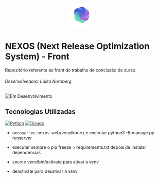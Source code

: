 <p align="center">
  <img src="venv/konrix/static/images/logo.png" alt="NEXOS Logo" width="80" height="80">
</p>

# NEXOS (Next Release Optimization System) - Front

Repositório referente ao front do trabalho de conclusão de curso.

###### Desenvolvedora: Luíza Nurnberg

![Em Desenvolvimento](https://img.shields.io/badge/Status-Em_Desenvolvimento-green)

## Tecnologias Utilizadas
[![Python](https://skillicons.dev/icons?i=python)](https://www.pyhton.com)
[![Django](https://skillicons.dev/icons?i=django)](https://www.django.com)



- acessar tcc-nexos-web/venv/konrix e executar python3 -B manage.py runserver
- executar sempre o pip freeze > requirements.txt depois de instalar dependencias

- source venv/bin/activate para ativar a venv
- deactivate para desativar a venv 
